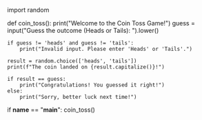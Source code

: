 import random

def coin_toss():
    print("Welcome to the Coin Toss Game!")
    guess = input("Guess the outcome (Heads or Tails): ").lower()
    
    if guess != 'heads' and guess != 'tails':
        print("Invalid input. Please enter 'Heads' or 'Tails'.")
    
    result = random.choice(['heads', 'tails'])
    print(f"The coin landed on {result.capitalize()}!")
    
    if result == guess:
        print("Congratulations! You guessed it right!")
    else:
        print("Sorry, better luck next time!")

if __name__ == "__main__":
    coin_toss()
